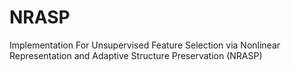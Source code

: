 # NRASP
Implementation For Unsupervised Feature Selection via Nonlinear Representation and Adaptive Structure Preservation (NRASP) 
